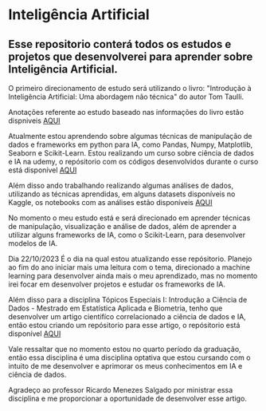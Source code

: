 # Inteligência Artificial

## Esse repositorio conterá todos os estudos e projetos que desenvolverei para aprender sobre Inteligência Artificial.

O primeiro direcionamento de estudo será utilizando o livro: "Introdução à Inteligência Artificial: Uma abordagem não técnica" do autor Tom Taulli.

Anotações referente ao estudo baseado nas informações do livro estão dispniveis [AQUI](https://github.com/pcmoraesmenezes/Inteligencia-Artificial/tree/main/Livros/Introdu%C3%A7%C3%A3o%20%C3%A0%20Intelig%C3%AAncia%20Aritificial:%20Uma%20abordagem%20n%C3%A3o%20t%C3%A9cnica%20-%20Tom%20Taulli)

Atualmente estou aprendendo sobre algumas técnicas de manipulação de dados e frameworks em python para IA, como Pandas, Numpy, Matplotlib, Seaborn e Scikit-Learn. Estou realizando um curso sobre ciência de dados e IA na udemy, o repósitorio com os códigos desenvolvidos durante o curso está disponível [AQUI]()

Além disso ando trabalhando realizando algumas análises de dados, utilizando as técnicas aprendidas, em alguns datasets disponíveis no Kaggle, os notebooks com as análises estão disponíveis [AQUI]()

No momento o meu estudo está e será direcionado em aprender técnicas de manipulação, visualização e análise de dados, além de aprender a utilizar alguns frameworks de IA, como o Scikit-Learn, para desenvolver modelos de IA.

Dia 22/10/2023 É o dia na qual estou atualizando esse repósitorio. Planejo ao fim do ano iniciar mais uma leitura com o tema, direcionado a machine learning para desenvolver ainda mais o meu aprendizado, mas no momento irei focar em desenvolver projetos e estudar os frameworks de IA.

Além disso para a disciplina Tópicos Especiais I: Introdução a Ciência de Dados - Mestrado em Estatística Aplicada e Biometria, tenho que desenvolver um artigo cientifíco correlacionado a ciência de dados e IA, então estou criando um repósitorio para esse artigo, o repósitorio está disponível [AQUI]()

Vale ressaltar que no momento estou no quarto período da graduação, então essa disciplina é uma disciplina optativa que estou cursando com o intuito de me desenvolver e aprimorar os meus conhecimentos em IA e ciência de dados.

Agradeço ao professor Ricardo Menezes Salgado por ministrar essa disciplina e me proporcionar a oportunidade de desenvolver esse artigo.

